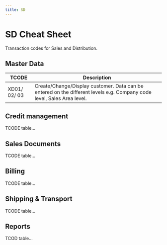```yaml
---
title: SD
---
```

# SD Cheat Sheet

Transaction codes for Sales and Distribution.

## Master Data

TCODE | Description
--- | ---
XD01/ 02/ 03 | Create/Change/Display customer. Data can be entered on the different levels e.g. Company code level, Sales Area level.


## Credit management

TCODE table...

## Sales Documents

TCODE table...

## Billing

TCODE table...

## Shipping & Transport

TCODE table...

## Reports

TCOD table...
